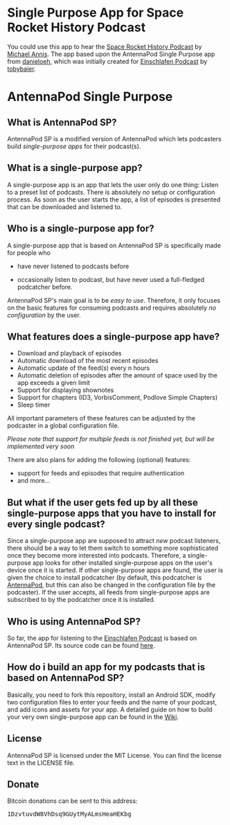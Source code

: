 # Single Purpose App for Space Rocket History Podcast

You could use this app to hear the [Space Rocket History Podcast](http://spacerockethistory.com/) by [Michael Annis](https://twitter.com/@spacerockethist).
The app based upon the AntennaPod Single Purpose app from [danieloeh](https://github.com/danieloeh), which was initially created for [Einschlafen Podcast](http://einschlafen-podcast.de/einschlafen-podcast-app/) by [tobybaier](https://github.com/tobybaier).

# AntennaPod Single Purpose

## What is AntennaPod SP?

AntennaPod SP is a modified version of AntennaPod which lets podcasters build *single-purpose apps* for their podcast(s).

## What is a single-purpose app?

A single-purpose app is an app that lets the user only do one thing: Listen to a preset list of podcasts. There is absolutely *no* setup or configuration process. As soon as the user starts the app, a list of episodes is presented that can be downloaded and listened to.

## Who is a single-purpose app for?

A single-purpose app that is based on AntennaPod SP is specifically made for people who 

- have never listened to podcasts before

- occasionally listen to podcast, but have never used a full-fledged podcatcher before.

AntennaPod SP's main goal is to be *easy to use*. Therefore, it only focuses on the basic features for consuming podcasts and requires absolutely *no configuration* by the user.

## What features does a single-purpose app have?

- Download and playback of episodes
- Automatic download of the most recent episodes
- Automatic update of the feed(s) every n hours
- Automatic deletion of episodes after the amount of space used by the app exceeds a given limit
- Support for displaying shownotes
- Support for chapters (ID3, VorbisComment, Podlove Simple Chapters)
- Sleep timer

All important parameters of these features can be adjusted by the podcaster in a global configuration file.

*Please note that support for multiple feeds is not finished yet, but will be implemented very soon*

There are also plans for adding the following (optional) features:

- support for feeds and episodes that require authentication
- and more...



## But what if the user gets fed up by all these single-purpose apps that you have to install for every single podcast?

Since a single-purpose app are supposed to attract *new* podcast listeners, there should be a way to let them switch to something more sophisticated once they become more interested into podcasts. Therefore, a single-purpose app looks for other installed single-purpose apps on the user's device once it is started. If other single-purpose apps are found, the user is given the choice to install podcatcher (by default, this podcatcher is [AntennaPod](https://github.com/danieloeh/AntennaPod), but this can also be changed in the configuration file by the podcaster). If the user accepts, all feeds from single-purpose apps are subscribed to by the podcatcher once it is installed.

## Who is using AntennaPod SP?

So far, the app for listening to the [Einschlafen Podcast](http://einschlafen-podcast.de/) is based on AntennaPod SP. Its source code can be found [here](https://github.com/danieloeh/EinschlafenPodcastAndroidApp).


## How do i build an app for my podcasts that is based on AntennaPod SP?


Basically, you need to fork this repository, install an Android SDK, modify two configuration files to enter your feeds and the name of your podcast, and add icons and assets for your app. A detailed guide on how to build your very own single-purpose app can be found in the [Wiki](https://github.com/danieloeh/AntennaPodSP/wiki/Building-AntennaPod-SP).


## License

AntennaPod SP is licensed under the MIT License. You can find the license text in the LICENSE file.


## Donate
  
Bitcoin donations can be sent to this address: <pre>1DzvtuvdW8VhDsq9GUytMyALmsHeaHEKbg</pre>

